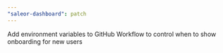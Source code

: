 ```yaml
---
"saleor-dashboard": patch
---
```


Add environment variables to GitHub Workflow to control when to show onboarding for new users
